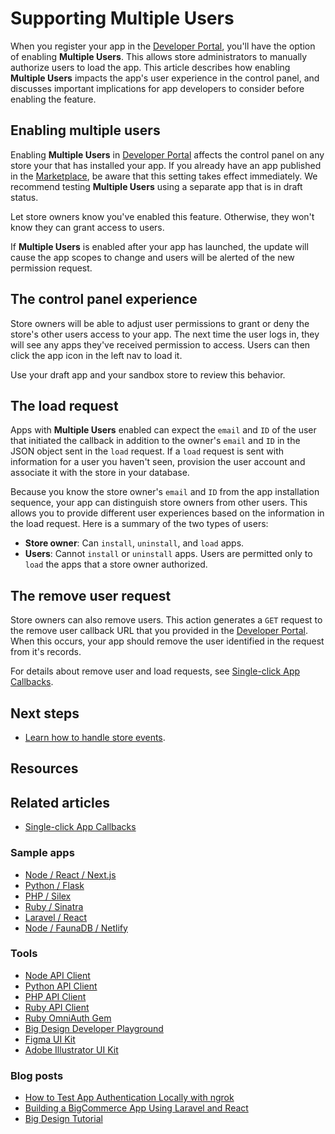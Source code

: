 # Supporting Multiple Users



When you register your app in the [Developer Portal](https://devtools.bigcommerce.com/), you'll have the option of enabling **Multiple Users**. This allows store administrators to manually authorize users to load the app. This article describes how enabling **Multiple Users** impacts the app's user experience in the control panel, and discusses important implications for app developers to consider before enabling the feature.

## Enabling multiple users

Enabling **Multiple Users** in [Developer Portal](https://devtools.bigcommerce.com/) affects the control panel on any store your that has installed your app. If you already have an app published in the [Marketplace](https://www.bigcommerce.com/apps/), be aware that this setting takes effect immediately. We recommend testing **Multiple Users** using a separate app that is in draft status.

Let store owners know you've enabled this feature. Otherwise, they won't know they can grant access to users.

If **Multiple Users** is enabled after your app has launched, the update will cause the app scopes to change and users will be alerted of the new permission request.

## The control panel experience

Store owners will be able to adjust user permissions to grant or deny the store's other users access to your app. The next time the user logs in, they will see any apps they've received permission to access. Users can then click the app icon in the left nav to load it.

Use your draft app and your sandbox store to review this behavior.

## The load request

Apps with **Multiple Users** enabled can expect the `email` and `ID` of the user that initiated the callback in addition to the owner's `email` and `ID` in the JSON object sent in the `load` request. If a `load` request is sent with information for a user you haven't seen, provision the user account and associate it with the store in your database.

Because you know the store owner's `email` and `ID` from the app installation sequence, your app can distinguish store owners from other users. This allows you to provide different user experiences based on the information in the load request. Here is a summary of the two types of users:
- **Store owner**: Can `install`, `uninstall`, and `load` apps.
- **Users**: Cannot `install` or `uninstall` apps. Users are permitted only to `load` the apps that a store owner authorized.

## The remove user request
Store owners can also remove users. This action generates a `GET` request to the remove user callback URL that you provided in the [Developer Portal](https://devtools.bigcommerce.com/my/apps). When this occurs, your app should remove the user identified in the request from it's records.

For details about remove user and load requests, see [Single-click App Callbacks](/api-docs/apps/guide/callbacks).

## Next steps

* [Learn how to handle store events](/api-docs/apps/guide/users).

## Resources

## Related articles
* [Single-click App Callbacks](/api-docs/apps/guide/callbacks)

### Sample apps
* [Node / React / Next.js](https://github.com/bigcommerce/sample-app-nodejs)
* [Python / Flask](https://github.com/bigcommerce/hello-world-app-python-flask)
* [PHP / Silex](https://github.com/bigcommerce/hello-world-app-php-silex)
* [Ruby / Sinatra](https://github.com/bigcommerce/hello-world-app-ruby-sinatra)
* [Laravel / React](https://github.com/bigcommerce/laravel-react-sample-app)
* [Node / FaunaDB / Netlify](https://github.com/bigcommerce/channels-app/)

### Tools
* [Node API Client](https://github.com/bigcommerce/node-bigcommerce/)
* [Python API Client](https://github.com/bigcommerce/bigcommerce-api-python)
* [PHP API Client](https://github.com/bigcommerce/bigcommerce-api-php)
* [Ruby API Client](https://github.com/bigcommerce/bigcommerce-api-ruby)
* [Ruby OmniAuth Gem](https://github.com/bigcommerce/omniauth-bigcommerce)
* [Big Design Developer Playground](/big-design/)
* [Figma UI Kit](https://www.figma.com/file/jTVuUkiZ1j3rux8WHG4IKK/BigDesign-UI-Kit?node-id=0%3A1/duplicate)
* [Adobe Illustrator UI Kit](https://design.bigcommerce.com/bigdesign-ui-kit)

### Blog posts
* [How to Test App Authentication Locally with ngrok](https://medium.com/bigcommerce-developer-blog/how-to-test-app-authentication-locally-with-ngrok-149150bfe4cf)
* [Building a BigCommerce App Using Laravel and React](https://medium.com/bigcommerce-developer-blog/building-a-bigcommerce-app-using-laravel-and-react-711ceceb5006)
* [Big Design Tutorial](https://medium.com/bigcommerce-developer-blog/bigdesign-build-native-looking-uis-with-the-bigcommerce-design-system-fb06a01a24f2)
